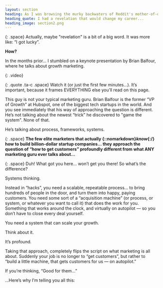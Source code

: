 ```yaml
---
layout: section
heading: As I was browsing the murky backwaters of Reddit's mother-of-distractions...
heading_quote: I had a revelation that would change my career...
heading_image: section2.png
---
```


{: .space}
Actually, maybe "revelation" is a bit of a big word. It was more like: “I got lucky”.

**How?**

In the months prior... I stumbled on a keynote presentation by Brian Balfour, where he talks about growth marketing.

{: .video}
<!-- video with a heading and a button -->

{: .quote .ta-c .space}
Watch it (or just the first few minutes...). It’s important, because it frames EVERYTHING else you’ll read on this page.

This guy is not your typical marketing guru. Brian Balfour is the former “VP of Growth” at Hubspot, one of the biggest tech startups in the world. And you see immediately that his way of approaching the question is different. He’s not talking about the newest “trick” he discovered to "game the system". None of that.

He’s talking about process, frameworks, systems.

{: .space}
**The few elite marketers that actually {::nomarkdown}*know*{:/} how to build billion-dollar startup companies... they approach the question of “how to get customers” profoundly different from what ANY marketing guru ever talks about...**

{: .space}
Duh! What got you here… won’t get you there! So what’s the difference?

Systems thinking.

Instead in “hacks”, you need a scalable, repeatable process… to bring hundreds of people in the door, and turn them into happy, paying customers. You need some sort of a “acquisition machine” (or process, or system, or whatever you want to call it) that does the work for you. Something that works around the clock, and virtually on autopilot — so you don’t have to close every deal yourself.

You need a system that can scale your growth.

Think about it.

It’s profound.

Taking that approach, completely flips the script on what marketing is all about. Suddenly your job is no longer to “get customers”, but rather to “build a little machine, that gets customers for us — on autopilot.”

If you’re thinking, “Good for them...”

...Here’s why I’m telling you all this:
